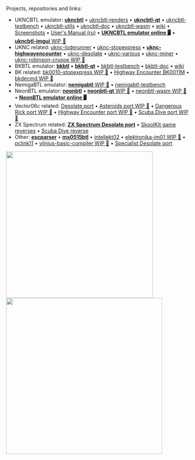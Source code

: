 Projects, repositories and links:
* UKNCBTL emulator: [**ukncbtl**](https://github.com/nzeemin/ukncbtl/) • [ukncbtl-renders](https://github.com/nzeemin/ukncbtl-renders/) • [**ukncbtl-qt**](https://github.com/nzeemin/ukncbtl-qt/) • [ukncbtl-testbench](https://github.com/nzeemin/ukncbtl-testbench/) • [ukncbtl-utils](https://github.com/nzeemin/ukncbtl-utils/) • [ukncbtl-doc](https://github.com/nzeemin/ukncbtl-doc/) • [ukncbtl-wasm](https://github.com/nzeemin/ukncbtl-wasm/) • [wiki](https://github.com/nzeemin/ukncbtl-doc/wiki) • [Screenshots](https://github.com/nzeemin/ukncbtl-doc/wiki/Screenshots-ru) • [User's Manual (ru)](https://github.com/nzeemin/ukncbtl-doc/wiki/Users-Manual-ru) • [**UKNCBTL emulator online 🖥️**](https://nzeemin.github.io/ukncbtl-online.html) • [**ukncbtl-imgui** WIP 🚧](https://github.com/nzeemin/ukncbtl-imgui/)
* UKNC related: [uknc-loderunner](https://github.com/nzeemin/uknc-loderunner) • [uknc-stopexpress](https://github.com/nzeemin/uknc-stopexpress) • [**uknc-highwayencounter**](https://github.com/nzeemin/uknc-highwayencounter) • [uknc-desolate](https://github.com/nzeemin/uknc-desolate) • [uknc-various](https://github.com/nzeemin/uknc-various) • [uknc-miner](https://github.com/nzeemin/uknc-miner) • [uknc-robinson-crusoe WIP 🚧](https://github.com/nzeemin/uknc-robinson-crusoe)
* BKBTL emulator: [**bkbtl**](https://github.com/nzeemin/bkbtl) • [**bkbtl-qt**](https://github.com/nzeemin/bkbtl-qt) • [bkbtl-testbench](https://github.com/nzeemin/bkbtl-testbench) • [bkbtl-doc](https://github.com/nzeemin/bkbtl-doc) • [wiki](https://github.com/nzeemin/bkbtl-doc/wiki)
* BK related: [bk0010-stopexpress WIP 🚧](https://github.com/nzeemin/bk0010-stopexpress) • [Highway Encounter BK0011M](https://github.com/nzeemin/bk0011m-hwyenc) • [bkdecmd WIP 🚧](https://github.com/nzeemin/bkdecmd)
* NemigaBTL emulator: [**nemigabtl** WIP 🚧](https://github.com/nzeemin/nemigabtl) • [nemigabtl-testbench](https://github.com/nzeemin/nemigabtl-testbench)
* NeonBTL emulator: [**neonbtl**](https://github.com/nzeemin/neonbtl) • [**neonbtl-qt** WIP 🚧](https://github.com/nzeemin/neonbtl-qt) • [neonbtl-wasm WIP 🚧](https://github.com/nzeemin/neonbtl-wasm) • [**NeonBTL emulator online 🖥️**](https://nzeemin.github.io/neonbtl-online.html)
* Vector06c related: [Desolate port](https://github.com/nzeemin/vector06c-desolate) • [Asteroids port WIP 🚧](https://github.com/nzeemin/vector06c-asteroids) • [Dangerous Rick port WIP 🚧](https://github.com/nzeemin/vector06c-dangerick) • [Highway Encounter port WIP 🚧](https://github.com/nzeemin/vector06c-highwayencounter) • [Scuba Dive port WIP 🚧](https://github.com/nzeemin/vector06c-scubadive)
* ZX Spectrum related: [**ZX Spectrum Desolate port**](https://github.com/nzeemin/spectrum-desolate) • [SkoolKit game reverses](https://github.com/nzeemin/skoolkit-game-revs) • [Scuba Dive reverse](https://github.com/nzeemin/spectrum-scubadive-rev)
* Other: [**escparser**](https://github.com/nzeemin/escparser) • [**ms0515btl**](https://github.com/nzeemin/ms0515btl) • [intellekt02](https://github.com/nzeemin/intellekt02/) • [elektronika-im01 WIP 🚧](https://github.com/nzeemin/elektronika-im01) • [pclink11](https://github.com/nzeemin/pclink11/) • [vilnius-basic-compiler WIP 🚧](https://github.com/nzeemin/vilnius-basic-compiler) • [Specialist Desolate port](https://github.com/nzeemin/specialist-desolate)

<img src="https://github-readme-stats.vercel.app/api?username=nzeemin&show_icons=true&theme=default" width="400"/> <img src="https://streak-stats.vercel.app?user=nzeemin&layout=compact&theme=default" width="426"/>
